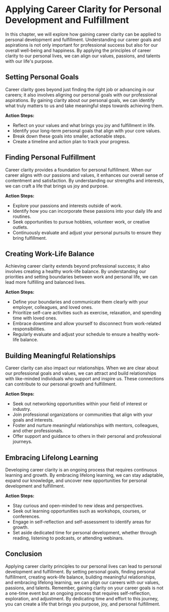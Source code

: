 Applying Career Clarity for Personal Development and Fulfillment
=========================================================================

In this chapter, we will explore how gaining career clarity can be applied to personal development and fulfillment. Understanding our career goals and aspirations is not only important for professional success but also for our overall well-being and happiness. By applying the principles of career clarity to our personal lives, we can align our values, passions, and talents with our life's purpose.

**Setting Personal Goals**
--------------------------

Career clarity goes beyond just finding the right job or advancing in our careers; it also involves aligning our personal goals with our professional aspirations. By gaining clarity about our personal goals, we can identify what truly matters to us and take meaningful steps towards achieving them.

**Action Steps:**

* Reflect on your values and what brings you joy and fulfillment in life.
* Identify your long-term personal goals that align with your core values.
* Break down these goals into smaller, actionable steps.
* Create a timeline and action plan to track your progress.

**Finding Personal Fulfillment**
--------------------------------

Career clarity provides a foundation for personal fulfillment. When our career aligns with our passions and values, it enhances our overall sense of contentment and satisfaction. By understanding our strengths and interests, we can craft a life that brings us joy and purpose.

**Action Steps:**

* Explore your passions and interests outside of work.
* Identify how you can incorporate these passions into your daily life and routines.
* Seek opportunities to pursue hobbies, volunteer work, or creative outlets.
* Continuously evaluate and adjust your personal pursuits to ensure they bring fulfillment.

**Creating Work-Life Balance**
------------------------------

Achieving career clarity extends beyond professional success; it also involves creating a healthy work-life balance. By understanding our priorities and setting boundaries between work and personal life, we can lead more fulfilling and balanced lives.

**Action Steps:**

* Define your boundaries and communicate them clearly with your employer, colleagues, and loved ones.
* Prioritize self-care activities such as exercise, relaxation, and spending time with loved ones.
* Embrace downtime and allow yourself to disconnect from work-related responsibilities.
* Regularly evaluate and adjust your schedule to ensure a healthy work-life balance.

**Building Meaningful Relationships**
-------------------------------------

Career clarity can also impact our relationships. When we are clear about our professional goals and values, we can attract and build relationships with like-minded individuals who support and inspire us. These connections can contribute to our personal growth and fulfillment.

**Action Steps:**

* Seek out networking opportunities within your field of interest or industry.
* Join professional organizations or communities that align with your goals and interests.
* Foster and nurture meaningful relationships with mentors, colleagues, and other professionals.
* Offer support and guidance to others in their personal and professional journeys.

**Embracing Lifelong Learning**
-------------------------------

Developing career clarity is an ongoing process that requires continuous learning and growth. By embracing lifelong learning, we can stay adaptable, expand our knowledge, and uncover new opportunities for personal development and fulfillment.

**Action Steps:**

* Stay curious and open-minded to new ideas and perspectives.
* Seek out learning opportunities such as workshops, courses, or conferences.
* Engage in self-reflection and self-assessment to identify areas for growth.
* Set aside dedicated time for personal development, whether through reading, listening to podcasts, or attending webinars.

**Conclusion**
--------------

Applying career clarity principles to our personal lives can lead to personal development and fulfillment. By setting personal goals, finding personal fulfillment, creating work-life balance, building meaningful relationships, and embracing lifelong learning, we can align our careers with our values, passions, and talents. Remember, gaining clarity on your career goals is not a one-time event but an ongoing process that requires self-reflection, exploration, and adjustment. By dedicating time and effort to this journey, you can create a life that brings you purpose, joy, and personal fulfillment.
